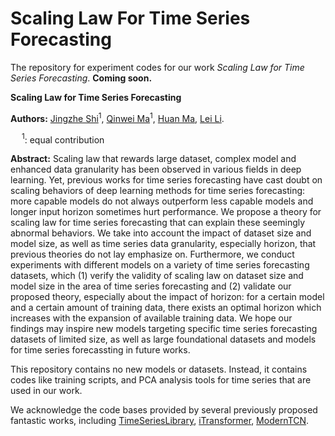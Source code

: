 # Scaling Law For Time Series Forecasting
The repository for experiment codes for our work *Scaling Law for Time Series Forecasting*. **Coming soon.**

**Scaling Law for Time Series Forecasting**

**Authors:** [Jingzhe Shi](mailto:shi-jz21@mails.tsinghua.edu.cn)$^{1}$, [Qinwei Ma](mailto:mqw21@mails.tsinghua.edu.cn)$^{1}$, [Huan Ma](mailto:mah21@mails.tsinghua.edu.cn), [Lei Li](mailto:lilei@di.ku.dk).

&emsp; $^1$: equal contribution

**Abstract:** Scaling law that rewards large dataset, complex model and enhanced data granularity has been observed in various fields in deep learning. Yet, previous works for time series forecasting have cast doubt on scaling behaviors of deep learning methods for time series forecasting: more capable models do not always outperform less capable models and longer input horizon sometimes hurt performance.
  We propose a theory for scaling law for time series forecasting that can explain these seemingly abnormal behaviors. 
  We take into account the impact of dataset size and model size, as well as time series data granularity, especially horizon, that previous theories do not lay emphasize on.
  Furthermore, we conduct experiments with different models on a variety of time series forecasting datasets, which (1) verify the validity of scaling law on dataset size and model size in the area of time series forecasting and (2) validate our proposed theory, especially about the impact of horizon: for a certain model and a certain amount of training data, there exists an optimal horizon which increases with the expansion of available training data. 
  We hope our findings may inspire new models targeting specific time series forecasting datasets of limited size, as well as large foundational datasets and models for time series forecassting in future works.

This repository contains no new models or datasets. Instead, it contains codes like training scripts, and PCA analysis tools for time series that are used in our work.

We acknowledge the code bases provided by several previously proposed fantastic works, including [TimeSeriesLibrary](https://github.com/thuml/Time-Series-Library), [iTransformer](https://github.com/thuml/iTransformer), [ModernTCN](https://github.com/luodhhh/ModernTCN).

